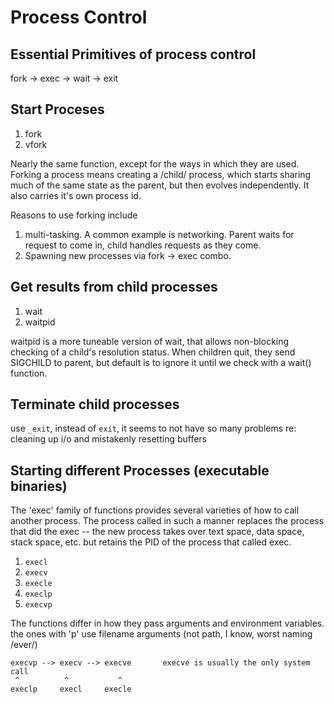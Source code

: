# Process Control

## Essential Primitives of process control
fork -> exec -> wait -> exit

## Start Proceses
1. fork
2. vfork

Nearly the same function, except for the ways in which they are used. 
Forking a process means creating a /child/ process, which starts sharing much of the
same state as the parent, but then evolves independently. It also carries it's own process id.

Reasons to use forking include
1. multi-tasking. A common example is networking. Parent waits for request to come in, 
child handles requests as they come.
2. Spawning new processes via fork -> exec combo.

## Get results from child processes
1. wait
2. waitpid

waitpid is a more tuneable version of wait, that allows non-blocking checking of a child's resolution status. When children quit, they send SIGCHILD to parent, but default is to ignore it until we check with a wait() function.

## Terminate child processes
use `_exit`, instead of `exit`, it seems to not have so many problems re: cleaning up i/o 
and mistakenly resetting buffers

## Starting different Processes (executable binaries)
The 'exec' family of functions provides several varieties of how to call another process. 
The process called in such a manner replaces the process that did the exec -- the new
process takes over text space, data space, stack space, etc. but retains the PID of 
the process that called exec.

1. `execl`
2. `execv`
3. `execle`
4. `execlp`
5. `execvp`

The functions differ in how they pass arguments and environment variables. 
the ones with 'p' use filename arguments (not path, I know, worst naming /ever/)

```
execvp --> execv --> execve       execve is usually the only system call
 ^          ^           ^
execlp     execl     execle
```
